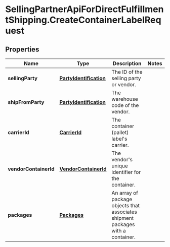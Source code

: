 # SellingPartnerApiForDirectFulfillmentShipping.CreateContainerLabelRequest

## Properties
Name | Type | Description | Notes
------------ | ------------- | ------------- | -------------
**sellingParty** | [**PartyIdentification**](PartyIdentification.md) | The ID of the selling party or vendor. | 
**shipFromParty** | [**PartyIdentification**](PartyIdentification.md) | The warehouse code of the vendor. | 
**carrierId** | [**CarrierId**](CarrierId.md) | The container (pallet) label's carrier. | 
**vendorContainerId** | [**VendorContainerId**](VendorContainerId.md) | The vendor's unique identifier for the container. | 
**packages** | [**Packages**](Packages.md) | An array of package objects that associates shipment packages with a container. | 


